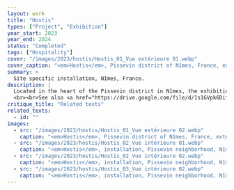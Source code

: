 ```yaml
---
layout: work
title: "Hostis"
types: ["Project", "Exhibition"]
year_start: 2023
year_end: 2024
status: "Completed"
tags: ["Hospitality"]
cover: "/images/2023/hostis/Hostis_01_Vue extérieure 01.webp"
cover_caption: "<em>Hostis</em>, Pissevin district of Nîmes, France, external view."
summary: >
  Site specific installation, Nîmes, France.
description: |
  Located in the heart of the Pissevin district in Nîmes, the exhibition « Hostis » takes place in the former premises of a Muslim funeral home, far removed from the conventional universe of contemporary art. This neighborhood, a witness to the utopian architecture of the 1960s–70s « Grands Ensembles », is currently marked by degradation and drug trafficking. In this context, the location serves as the ideal backdrop for a unique metamorphosis. This space, awaiting demolition and originally chosen as a creative site, has been transformed into an unconventional indoor garden. It is not an ordinary garden: it emerges from soil mixed with plant debris, pigeon droppings, and concrete rubble. Plants from the surrounding area of the neighborhood were replanted with their original soil, containing other seeds, thus giving rise to unexpected new growth. These plants are also encouraged to reproduce within this semi-enclosed ecosystem, where I integrate myself as part of the life cycle of this space, attracting and fostering the presence of various living beings.
  <br><br>See also <a href="https://drive.google.com/file/d/1s1GVpk6DifbnWWJ1sl4virKyvYxGq0U8/view">List of resident species of <em>Hostis</em>, 2025 (FR)</a>
critique_title: "Related texts"
related_texts:
  - id: ""
images:
  - src: "/images/2023/hostis/Hostis_01_Vue extérieure 02.webp"
    caption: "<em>Hostis</em>, Pissevin district of Nîmes, France, external view."
  - src: "/images/2023/hostis/Hostis_02_Vue intérieure 01.webp"
    caption: "<em>Hostis</em>, installation, Pissevin neighborhood, Nîmes, France, 2023."
  - src: "/images/2023/hostis/Hostis_02_Vue intérieure 02.webp"
    caption: "<em>Hostis</em>, installation, Pissevin neighborhood, Nîmes, France, 2023, detail."
  - src: "/images/2023/hostis/Hostis_03_Vue intérieure 02.webp"
    caption: "<em>Hostis</em>, installation, Pissevin neighborhood, Nîmes, France, 2023, young Sambucus racemosa (presumed) ind."
---
```

